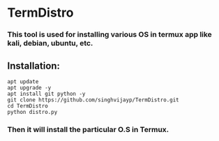 # TermDistro
### This tool is used for installing various OS in termux app like kali, debian, ubuntu, etc.

## Installation:
```
apt update
apt upgrade -y
apt install git python -y
git clone https://github.com/singhvijayp/TermDistro.git
cd TermDistro
python distro.py
```
### Then it will install the particular O.S in Termux.
